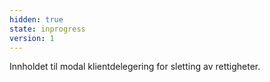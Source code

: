 ```yaml
---
hidden: true
state: inprogress
version: 1
---
```

Innholdet til modal klientdelegering for sletting av rettigheter.